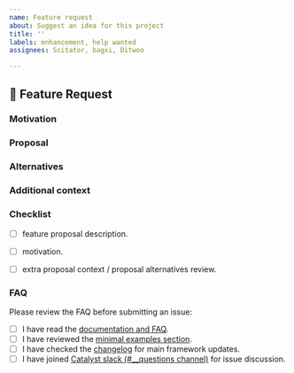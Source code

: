 ```yaml
---
name: Feature request
about: Suggest an idea for this project
title: ''
labels: enhancement, help wanted
assignees: Scitator, bagxi, Ditwoo

---
```


## 🚀 Feature Request
<!-- A clear and concise description of the feature proposal. -->


### Motivation
<!-- Please outline the motivation for the proposal. Is your feature request related to a problem? e.g., I'm always frustrated when [...]. If this is related to another GitHub issue, please link here too -->


### Proposal
<!-- 
A clear and concise description of what you want to happen.
You could use minimal examples - https://github.com/catalyst-team/catalyst#minimal-examples. 
-->


### Alternatives
<!-- A clear and concise description of any alternative solutions or features you've considered. -->


### Additional context
<!-- Add any other context or screenshots about the feature request here. -->


### Checklist
- [ ] feature proposal description.
- [ ] motivation.
- [ ] extra proposal context / proposal alternatives review.
  

### FAQ
Please review the FAQ before submitting an issue:
- [ ] I have read the [documentation and FAQ](https://catalyst-team.github.io/catalyst/).
- [ ] I have reviewed the [minimal examples section](https://github.com/catalyst-team/catalyst#minimal-examples).
- [ ] I have checked the [changelog](https://github.com/catalyst-team/catalyst/blob/master/CHANGELOG.md) for main framework updates.
- [ ] I have joined [Catalyst slack (#__questions channel)](https://join.slack.com/t/catalyst-team-core/shared_invite/zt-d9miirnn-z86oKDzFMKlMG4fgFdZafw) for issue discussion.
